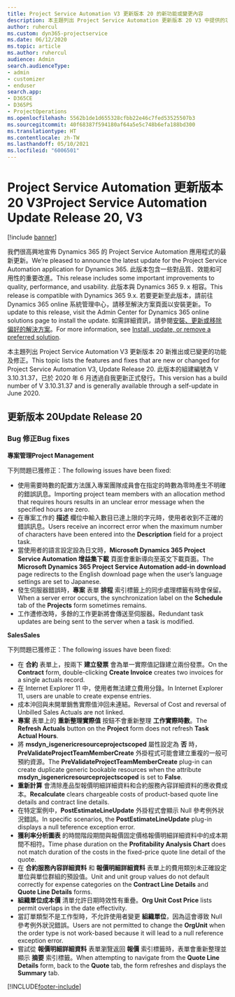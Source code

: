 ```yaml
---
title: Project Service Automation V3 更新版本 20 的新功能或變更內容
description: 本主題列出 Project Service Automation 更新版本 20 V3 中提供的功能和修正
author: ruhercul
ms.custom: dyn365-projectservice
ms.date: 06/12/2020
ms.topic: article
ms.author: ruhercul
audience: Admin
search.audienceType:
- admin
- customizer
- enduser
search.app:
- D365CE
- D365PS
- ProjectOperations
ms.openlocfilehash: 5562b1de1d655328cfbb22e46c7fed53525507b3
ms.sourcegitcommit: 40f68387f594180af64a5e5c748b6efa188bd300
ms.translationtype: HT
ms.contentlocale: zh-TW
ms.lasthandoff: 05/10/2021
ms.locfileid: "6006501"
---
```

# <a name="project-service-automation-update-release-20-v3"></a><span data-ttu-id="4e516-103">Project Service Automation 更新版本 20 V3</span><span class="sxs-lookup"><span data-stu-id="4e516-103">Project Service Automation Update Release 20, V3</span></span>

[!include [banner](../includes/psa-now-project-operations.md)]

<span data-ttu-id="4e516-104">我們很高興地宣佈 Dynamics 365 的 Project Service Automation 應用程式的最新更新。</span><span class="sxs-lookup"><span data-stu-id="4e516-104">We’re pleased to announce the latest update for the Project Service Automation application for Dynamics 365.</span></span> <span data-ttu-id="4e516-105">此版本包含一些對品質、效能和可用性的重要改進。</span><span class="sxs-lookup"><span data-stu-id="4e516-105">This release includes some important improvements to quality, performance, and usability.</span></span> <span data-ttu-id="4e516-106">此版本與 Dynamics 365 9. x 相容。</span><span class="sxs-lookup"><span data-stu-id="4e516-106">This release is compatible with Dynamics 365 9.x.</span></span> <span data-ttu-id="4e516-107">若要更新至此版本，請前往 Dynamics 365 online 系統管理中心，請移至解決方案頁面以安裝更新。</span><span class="sxs-lookup"><span data-stu-id="4e516-107">To update to this release, visit the Admin Center for Dynamics 365 online solutions page to install the update.</span></span> <span data-ttu-id="4e516-108">如需詳細資訊，請參閱[安裝、更新或移除偏好的解決方案](/power-platform/admin/install-remove-preferred-solution)。</span><span class="sxs-lookup"><span data-stu-id="4e516-108">For more information, see [Install, update, or remove a preferred solution](/power-platform/admin/install-remove-preferred-solution).</span></span>

<span data-ttu-id="4e516-109">本主題列出 Project Service Automation V3 更新版本 20 新推出或已變更的功能及修正。</span><span class="sxs-lookup"><span data-stu-id="4e516-109">This topic lists the features and fixes that are new or changed for Project Service Automation V3, Update Release 20.</span></span> <span data-ttu-id="4e516-110">此版本的組建編號為 V 3.10.31.37，已於 2020 年 6 月透過自我更新正式發行。</span><span class="sxs-lookup"><span data-stu-id="4e516-110">This version has a build number of V 3.10.31.37 and is generally available through a self-update in June 2020.</span></span>

## <a name="update-release-20"></a><span data-ttu-id="4e516-111">更新版本 20</span><span class="sxs-lookup"><span data-stu-id="4e516-111">Update Release 20</span></span>

### <a name="bug-fixes"></a><span data-ttu-id="4e516-112">Bug 修正</span><span class="sxs-lookup"><span data-stu-id="4e516-112">Bug fixes</span></span>

<span data-ttu-id="4e516-113">**專案管理**</span><span class="sxs-lookup"><span data-stu-id="4e516-113">**Project Management**</span></span>

<span data-ttu-id="4e516-114">下列問題已獲修正：</span><span class="sxs-lookup"><span data-stu-id="4e516-114">The following issues have been fixed:</span></span>

- <span data-ttu-id="4e516-115">使用需要時數的配置方法匯入專案團隊成員會在指定的時數為零時產生不明確的錯誤訊息。</span><span class="sxs-lookup"><span data-stu-id="4e516-115">Importing project team members with an allocation method that requires hours results in an unclear error message when the specified hours are zero.</span></span>
- <span data-ttu-id="4e516-116">在專案工作的 **描述** 欄位中輸入數目已達上限的字元時，使用者收到不正確的錯誤訊息。</span><span class="sxs-lookup"><span data-stu-id="4e516-116">Users receive an incorrect error when the maximum number of characters have been entered into the **Description** field for a project task.</span></span>
- <span data-ttu-id="4e516-117">當使用者的語言設定設為日文時，**Microsoft Dynamics 365 Project Service Automation 增益集下載** 頁面會重新導向至英文下載頁面。</span><span class="sxs-lookup"><span data-stu-id="4e516-117">The **Microsoft Dynamics 365 Project Service Automation add-in download** page redirects to the English download page when the user’s language settings are set to Japanese.</span></span>
- <span data-ttu-id="4e516-118">發生伺服器錯誤時，**專案** 表單 **排程** 索引標籤上的同步處理標籤有時會保留。</span><span class="sxs-lookup"><span data-stu-id="4e516-118">When a server error occurs, the synchronization label on the **Schedule** tab of the **Projects** form sometimes remains.</span></span>
- <span data-ttu-id="4e516-119">工作遭修改時，多餘的工作更新將會傳送至伺服器。</span><span class="sxs-lookup"><span data-stu-id="4e516-119">Redundant task updates are being sent to the server when a task is modified.</span></span>

<span data-ttu-id="4e516-120">**Sales**</span><span class="sxs-lookup"><span data-stu-id="4e516-120">**Sales**</span></span>

<span data-ttu-id="4e516-121">下列問題已獲修正：</span><span class="sxs-lookup"><span data-stu-id="4e516-121">The following issues have been fixed:</span></span>

- <span data-ttu-id="4e516-122">在 **合約** 表單上，按兩下 **建立發票** 會為單一實際值記錄建立兩份發票。</span><span class="sxs-lookup"><span data-stu-id="4e516-122">On the **Contract** form, double-clicking **Create Invoice** creates two invoices for a single actuals record.</span></span>
- <span data-ttu-id="4e516-123">在 Internet Explorer 11 中，使用者無法建立費用分錄。</span><span class="sxs-lookup"><span data-stu-id="4e516-123">In Internet Explorer 11, users are unable to create expense entries.</span></span>
- <span data-ttu-id="4e516-124">成本沖回與未開單銷售實際值沖回未連結。</span><span class="sxs-lookup"><span data-stu-id="4e516-124">Reversal of Cost and reversal of Unbilled Sales Actuals are not linked.</span></span>
- <span data-ttu-id="4e516-125">**專案** 表單上的 **重新整理實際值** 按鈕不會重新整理 **工作實際時數**。</span><span class="sxs-lookup"><span data-stu-id="4e516-125">The **Refresh Actuals** button on the **Project** form does not refresh **Task Actual Hours**.</span></span>
- <span data-ttu-id="4e516-126">將 **msdyn_isgenericresourceprojectscoped** 屬性設定為 **否** 時，**PreValidateProjectTeamMemberCreate** 外掛程式可能會建立重複的一般可預約資源。</span><span class="sxs-lookup"><span data-stu-id="4e516-126">The **PreValidateProjectTeamMemberCreate** plug-in can create duplicate generic bookable resources when the attribute **msdyn_isgenericresourceprojectscoped** is set to **False**.</span></span>
- <span data-ttu-id="4e516-127">**重新計算** 會清除產品型報價明細詳細資料和合約服務內容詳細資料的應收費成本。</span><span class="sxs-lookup"><span data-stu-id="4e516-127">**Recalculate** clears chargeable costs of product-based quote line details and contract line details.</span></span>
- <span data-ttu-id="4e516-128">在特定案例中，**PostEstimateLineUpdate** 外掛程式會顯示 Null 參考例外狀況錯誤。</span><span class="sxs-lookup"><span data-stu-id="4e516-128">In specific scenarios, the **PostEstimateLineUpdate** plug-in displays a null teference exception error.</span></span>
- <span data-ttu-id="4e516-129">**獲利率分析圖表** 的時間階段期間與報價固定價格報價明細詳細資料中的成本期間不相符。</span><span class="sxs-lookup"><span data-stu-id="4e516-129">Time phase duration on the **Profitability Analysis Chart** does not match duration of the costs in the fixed-price quote line detail of the quote.</span></span>
- <span data-ttu-id="4e516-130">在 **合約服務內容詳細資料** 和 **報價明細詳細資料** 表單上的費用類別未正確設定單位與單位群組的預設值。</span><span class="sxs-lookup"><span data-stu-id="4e516-130">Unit and unit group values do not default correctly for expense categories on the **Contract Line Details** and **Quote Line Details** forms.</span></span>
- <span data-ttu-id="4e516-131">**組織單位成本價** 清單允許日期時效性有重疊。</span><span class="sxs-lookup"><span data-stu-id="4e516-131">**Org Unit Cost Price** lists permit overlaps in the date effectivity.</span></span>
- <span data-ttu-id="4e516-132">當訂單類型不是工作型時，不允許使用者變更 **組織單位**，因為這會導致 Null 參考例外狀況錯誤。</span><span class="sxs-lookup"><span data-stu-id="4e516-132">Users are not permitted to change the **OrgUnit** when the order type is not work-based because it will lead to a null reference exception error.</span></span>
- <span data-ttu-id="4e516-133">嘗試從 **報價明細詳細資料** 表單瀏覽返回 **報價** 索引標籤時，表單會重新整理並顯示 **摘要** 索引標籤。</span><span class="sxs-lookup"><span data-stu-id="4e516-133">When attempting to navigate from the **Quote Line Details** form, back to the **Quote** tab, the form refreshes and displays the **Summary** tab.</span></span>


[!INCLUDE[footer-include](../includes/footer-banner.md)]
